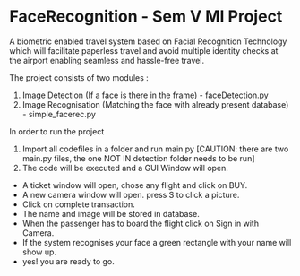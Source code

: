 # FaceRecognition - Sem V MI Project
A biometric enabled travel system based on Facial Recognition Technology which will facilitate paperless travel and avoid multiple identity checks at the airport enabling seamless and hassle-free travel.

The project consists of two modules :
1) Image Detection (If a face is there in the frame) - faceDetection.py
2) Image Recognisation (Matching the face with already present database) - simple_facerec.py

In order to run the project 
1) Import all codefiles in a folder and run main.py
[CAUTION: there are two main.py files, the one NOT IN detection folder needs to be run]
2) The code will be executed and a GUI Window will open.


- A ticket window will open, chose any flight and click on BUY. 
- A new camera window will open. press S to click a picture. 
- Click on complete transaction.
- The name and image will be stored in database.
- When the passenger has to board the flight click on Sign in with Camera.
- If the system recognises your face a green rectangle with your name will show up.
- yes! you are ready to go.


